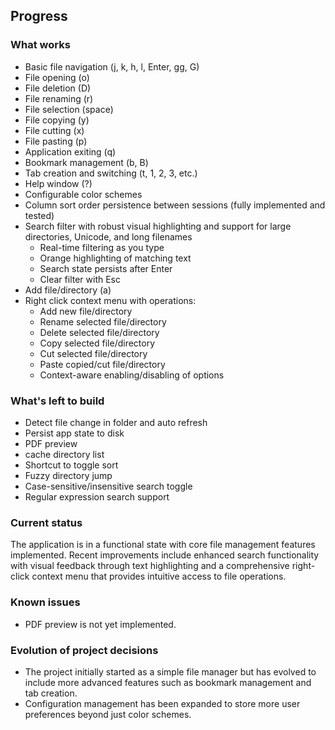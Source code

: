 ## Progress

### What works
*   Basic file navigation (j, k, h, l, Enter, gg, G)
*   File opening (o)
*   File deletion (D)
*   File renaming (r)
*   File selection (space)
*   File copying (y)
*   File cutting (x)
*   File pasting (p)
*   Application exiting (q)
*   Bookmark management (b, B)
*   Tab creation and switching (t, 1, 2, 3, etc.)
*   Help window (?)
*   Configurable color schemes
*   Column sort order persistence between sessions (fully implemented and tested)
*   Search filter with robust visual highlighting and support for large directories, Unicode, and long filenames
    - Real-time filtering as you type
    - Orange highlighting of matching text
    - Search state persists after Enter
    - Clear filter with Esc
*   Add file/directory (a)
*   Right click context menu with operations:
    - Add new file/directory
    - Rename selected file/directory
    - Delete selected file/directory
    - Copy selected file/directory
    - Cut selected file/directory
    - Paste copied/cut file/directory
    - Context-aware enabling/disabling of options

### What's left to build
*   Detect file change in folder and auto refresh
*   Persist app state to disk
*   PDF preview
*   cache directory list
*   Shortcut to toggle sort
*   Fuzzy directory jump
*   Case-sensitive/insensitive search toggle
*   Regular expression search support

### Current status
The application is in a functional state with core file management features implemented. Recent improvements include enhanced search functionality with visual feedback through text highlighting and a comprehensive right-click context menu that provides intuitive access to file operations.

### Known issues
*   PDF preview is not yet implemented.

### Evolution of project decisions
*   The project initially started as a simple file manager but has evolved to include more advanced features such as bookmark management and tab creation.
*   Configuration management has been expanded to store more user preferences beyond just color schemes.

